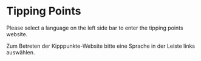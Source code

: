# Tipping Points

<script>
  document.ready(window.location.href = '/en/');
</script>

Please select a language on the left side bar to enter the tipping
points website.

Zum Betreten der Kipppunkte-Website bitte eine Sprache in der Leiste
links auswählen.
